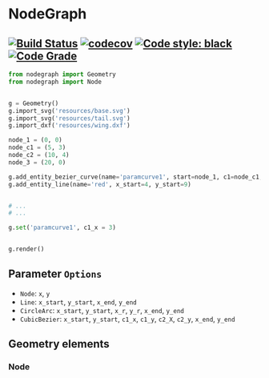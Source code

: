 # NodeGraph

[![Build Status](https://travis-ci.com/gkrisztian1/nodegraph.svg?branch=main)](https://travis-ci.com/gkrisztian1/nodegraph)
[![codecov](https://codecov.io/gh/gkrisztian1/nodegraph/branch/main/graph/badge.svg?token=99DVTEL5FU)](https://codecov.io/gh/gkrisztian1/nodegraph)
[![Code style: black](https://img.shields.io/badge/code%20style-black-000000.svg)](https://github.com/psf/black)
[![Code Grade](https://www.code-inspector.com/project/25408/score/svg)](https://frontend.code-inspector.com/project/25408/dashboard)
---

```python
from nodegraph import Geometry
from nodegraph import Node


g = Geometry()
g.import_svg('resources/base.svg')
g.import_svg('resources/tail.svg')
g.import_dxf('resources/wing.dxf')

node_1 = (0, 0)
node_c1 = (5, 3)
node_c2 = (10, 4)
node_3 = (20, 0)

g.add_entity_bezier_curve(name='paramcurve1', start=node_1, c1=node_c1, c2=node_c2, end=node_3)
g.add_entity_line(name='red', x_start=4, y_start=9)


# ...
# ...

g.set('paramcurve1', c1_x = 3)


g.render()

```

## Parameter ```Options```

  - ```Node```: ``` x ```, ``` y ```
  - ```Line```: ``` x_start ```, ``` y_start ```, ``` x_end ```, ``` y_end ```
  - ```CircleArc```: ``` x_start ```, ``` y_start ```, ``` x_r ```, ``` y_r ```, ``` x_end ```, ``` y_end ```
  - ```CubicBezier```: ```x_start```, ```y_start```, ```c1_x```, ```c1_y```, ```c2_X```, ```c2_y```, ```x_end```, ```y_end```


## Geometry elements

### Node

